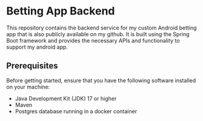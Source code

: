 # Betting App Backend

This repository contains the backend service for my custom Android betting app that is also publicly available on my github. It is built using the Spring Boot framework and provides the necessary APIs and functionality to support my android app.

## Prerequisites

Before getting started, ensure that you have the following software installed on your machine:

- Java Development Kit (JDK) 17 or higher
- Maven
- Postgres database running in a docker container
